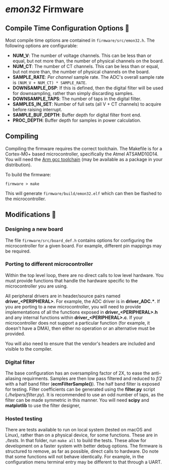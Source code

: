 # _emon32_ Firmware

## Compile Time Configuration Options 🧱

Most compile time options are contained in `firmware/src/emon32.h`. The following options are configurable:

  - **NUM_V**: The number of voltage channels. This can be less than or equal, but not more than, the number of physical channels on the board.
  - **NUM_CT**: The number of CT channels. This can be less than or equal, but not more than, the number of physical channels on the board.
  - **SAMPLE_RATE**: _Per channel_ sample rate. The ADC's overall sample rate is `(NUM_V + NUM_CT) * SAMPLE_RATE`.
  - **DOWNSAMPLE_DSP**: If this is defined, then the digital filter will be used for downsampling, rather than simply discarding samples.
  - **DOWNSAMPLE_TAPS**: The number of taps in the digital filter.
  - **SAMPLES_IN_SET**: Number of full sets (all V + CT channels) to acquire before raising interrupt.
  - **SAMPLE_BUF_DEPTH**: Buffer depth for digital filter front end.
  - **PROC_DEPTH**: Buffer depth for samples in power calculation.

## Compiling

Compiling the firmware requires the correct toolchain. The Makefile is for a Cortex-M0+ based microcontroller, specifically the Atmel ATSAMD10D14. You will need the [Arm gcc toolchain](https://developer.arm.com/Tools%20and%20Software/GNU%20Toolchain) (may be available as a package in your distribution).

To build the firmware:

  `firmware > make`

This will generate `firmware/build/emon32.elf` which can then be flashed to the microcontroller.

## Modifications 🔧

### Designing a new board

The file `firmware/src/board_def.h` contains options for configuring the microcontroller for a given board. For example, different pin mappings may be required.

### Porting to different microcontroller

Within the top level loop, there are no direct calls to low level hardware. You must provide functions that handle the hardware specific to the microcontroller you are using.

All peripheral drivers are in header/source pairs named **driver_\<PERIPHERAL\>**. For example, the ADC driver is in **driver_ADC.\***. If you are porting to a new microcontroller, you will need to provide implementations of all the functions exposed in **driver_\<PERIPHERAL\>.h** and any internal functions within **driver_\<PERIPHERAL\>.c**. If your microcontroller does not support a particular function (for example, it doesn't have a DMA), then either no operation or an alternative must be provided.

You will also need to ensure that the vendor's headers are included and visible to the compiler.

### Digital filter

The base configuration has an oversampling factor of 2X, to ease the anti-aliasing requirments. Samples are then low pass filtered and reduced to *f/2* with a half band filter (**ecmFilterSample()**). The half band filter is exposed for testing. Filter coefficients can be generated using the **filter.py** script (*./helpers/filter.py*). It is recommended to use an odd number of taps, as the filter can be made symmetric in this manner. You will need **scipy** and **matplotlib** to use the filter designer,

### Hosted testing

There are tests available to run on local system (tested on macOS and Linux), rather than on a physical device, for some functions. These are in *./tests*. In that folder, run `make all` to build the tests. These allow for development on a faster system with better debug options. The firmware is structured to remove, as far as possible, direct calls to hardware. Do note that some functions will not behave identically. For example, in the configuration menu terminal entry may be different to that through a UART.
